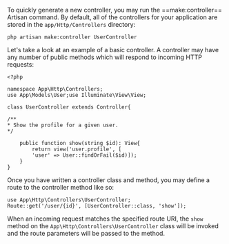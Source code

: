To quickly generate a new controller, you may run the ==make:controller== Artisan command. By default, all of the controllers for your application are stored in the `app/Http/Controllers` directory:

```
php artisan make:controller UserController
```

Let's take a look at an example of a basic controller. A controller may have any number of public methods which will respond to incoming HTTP requests:

```
<?php 

namespace App\Http\Controllers; 
use App\Models\User;use Illuminate\View\View; 

class UserController extends Controller{   

/**     
* Show the profile for a given user.     
*/    

	public function show(string $id): View{        
		return view('user.profile', [            
		'user' => User::findOrFail($id)]);    
	}
}
```

Once you have written a controller class and method, you may define a route to the controller method like so:

```
use App\Http\Controllers\UserController; 
Route::get('/user/{id}', [UserController::class, 'show']);
```

When an incoming request matches the specified route URI, the `show` method on the `App\Http\Controllers\UserController` class will be invoked and the route parameters will be passed to the method.